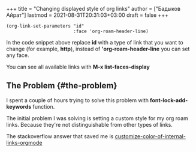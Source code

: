+++
title = "Changing displayed style of org links"
author = ["Бадыков Айрат"]
lastmod = 2021-08-31T20:31:03+03:00
draft = false
+++

```elisp
(org-link-set-parameters "id"
                         :face 'org-roam-header-line)
```

In the code snippet above replace **id** with a type of link that you want to change (for example, **http**), instead of **'org-roam-header-line** you can set any face.

You can see all available links with **M-x list-faces-display**


## The Problem {#the-problem}

I spent a couple of hours trying to solve this problem with **font-lock-add-keywords** function.

The initial problem I was solving is setting a custom style for my org roam links. Because they're not distinguishable from other types of links.

The stackoverflow answer that saved me is [customize-color-of-internal-links-orgmode](https://stackoverflow.com/questions/19057881/customize-color-of-internal-links-orgmode)
